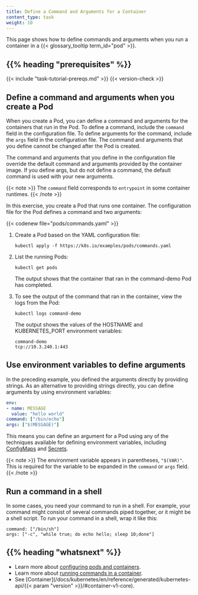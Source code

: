 ```yaml
---
title: Define a Command and Arguments for a Container
content_type: task
weight: 10
---
```


<!-- overview -->

This page shows how to define commands and arguments when you run a container
in a {{< glossary_tooltip term_id="pod" >}}.




## {{% heading "prerequisites" %}}


{{< include "task-tutorial-prereqs.md" >}} {{< version-check >}}




<!-- steps -->

## Define a command and arguments when you create a Pod

When you create a Pod, you can define a command and arguments for the
containers that run in the Pod. To define a command, include the `command`
field in the configuration file. To define arguments for the command, include
the `args` field in the configuration file. The command and arguments that
you define cannot be changed after the Pod is created.

The command and arguments that you define in the configuration file
override the default command and arguments provided by the container image.
If you define args, but do not define a command, the default command is used
with your new arguments.

{{< note >}}
The `command` field corresponds to `entrypoint` in some container runtimes.
{{< /note >}}

In this exercise, you create a Pod that runs one container. The configuration
file for the Pod defines a command and two arguments:

{{< codenew file="pods/commands.yaml" >}}

1. Create a Pod based on the YAML configuration file:

   ```shell
   kubectl apply -f https://k8s.io/examples/pods/commands.yaml
   ```

1. List the running Pods:

   ```shell
   kubectl get pods
   ```

   The output shows that the container that ran in the command-demo Pod has
   completed.

1. To see the output of the command that ran in the container, view the logs
from the Pod:

   ```shell
   kubectl logs command-demo
   ```

   The output shows the values of the HOSTNAME and KUBERNETES_PORT environment
   variables:

   ```
   command-demo
   tcp://10.3.240.1:443
   ```

## Use environment variables to define arguments

In the preceding example, you defined the arguments directly by
providing strings. As an alternative to providing strings directly,
you can define arguments by using environment variables:

```yaml
env:
- name: MESSAGE
  value: "hello world"
command: ["/bin/echo"]
args: ["$(MESSAGE)"]
```

This means you can define an argument for a Pod using any of
the techniques available for defining environment variables, including
[ConfigMaps](/docs/kubernetes/en/tasks/configure-pod-container/configure-pod-configmap/)
and
[Secrets](/docs/kubernetes/en/concepts/configuration/secret/).

{{< note >}}
The environment variable appears in parentheses, `"$(VAR)"`. This is
required for the variable to be expanded in the `command` or `args` field.
{{< /note >}}

## Run a command in a shell

In some cases, you need your command to run in a shell. For example, your
command might consist of several commands piped together, or it might be a shell
script. To run your command in a shell, wrap it like this:

```shell
command: ["/bin/sh"]
args: ["-c", "while true; do echo hello; sleep 10;done"]
```

## {{% heading "whatsnext" %}}


* Learn more about [configuring pods and containers](/docs/kubernetes/en/tasks/).
* Learn more about [running commands in a container](/docs/kubernetes/en/tasks/debug/debug-application/get-shell-running-container/).
* See [Container](/docs/kubernetes/en/reference/generated/kubernetes-api/{{< param "version" >}}/#container-v1-core).
